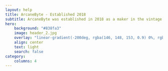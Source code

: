 ```yaml
---
layout: help
title: ArcaneByte - Established 2018
subtitle: ArcaneByte was established in 2018 as a maker in the vintage computing space. We specialize particularly in the Apple Lisa and Macintosh XL, but offer a variety of gadgets that are compatible with other vintage systems. Check out our products below!
hero:
    background: "#838fa3"
    image: header_2.jpg
    overlay: "linear-gradient(-200deg, rgba(146, 148, 153, 0.9) 0%, rgba(136, 148, 153, 0.9) 53%, rgba(126, 148, 153, 0.9) 100%)"
    align: center
    text: light
    search: false
category:
    columns: 4
---
```


